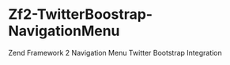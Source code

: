 Zf2-TwitterBoostrap-NavigationMenu
==================================

Zend Framework 2 Navigation Menu Twitter Bootstrap Integration

